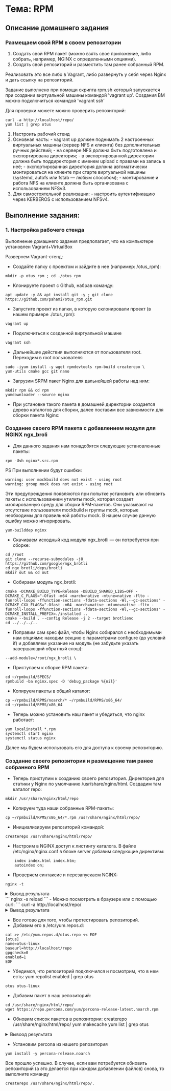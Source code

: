 # Тема: RPM

## Описание домашнего задания 
### Размещаем свой RPM в своем репозитории
  1. Создать свой RPM пакет (можно взять свое приложение, либо собрать, например, NGINX с определенными опциями).
  2. Создать свой репозиторий и разместить там ранее собранный RPM.

  Реализовать это все либо в Vagrant, либо развернуть у себя через Nginx и дать ссылку на репозиторий.

  Задание выполнено при помощи скрипта rpm.sh который запускается при создании виртуальной машины командой 'vagrant up'. Создания ВМ можно подключиться командой 'vagrant ssh'

Для проверки можете можно проверить репозиторий:
```
curl -a http://localhost/repo/
yum list | grep otus
```


  1. Настроить рабочий стенд
  2. Основная часть: 
    - vagrant up должен поднимать 2 настроенных виртуальных машины (сервер NFS и клиента) без дополнительных ручных действий;
    - на сервере NFS должна быть подготовлена и экспортирована директория; 
    - в экспортированной директории должна быть поддиректория с именем upload с правами на запись в неё; 
    - экспортированная директория должна автоматически монтироваться на клиенте при старте виртуальной машины (systemd, autofs или fstab — любым способом);
    - монтирование и работа NFS на клиенте должна быть организована с использованием NFSv3.
  3. Для самостоятельной реализации: 
    - настроить аутентификацию через KERBEROS с использованием NFSv4.


## Выполнение задания:

### 1. Настройка рабочего стенда

Выполнение домашнего задания предполагает, что на компьютере установлен Vagrant+VirtualBox   

Развернем Vagrant-стенд:
  - Создайте папку с проектом и зайдите в нее (например: /otus_rpm):
```
mkdir -p otus_rpm ; cd ./otus_rpm
```
  - Клонируете проект с Github, набрав команду:
```
apt update -y && apt install git -y ; git clone https://github.com/pahami/otus_rpm.git
```
  - Запустите проект из папки, в которую склонировали проект (в нашем примере ./otus_rpm):
```
vagrant up
```
  - Подключиться к созданной виртуальной машине
```
vagrant ssh
```
  - Дальнейшие действия выполняются от пользователя root. Переходим в root пользователя
```
sudo -iyum install -y wget rpmdevtools rpm-build createrepo \
yum-utils cmake gcc git nano
```
  - Загрузим SRPM пакет Nginx для дальнейшей работы над ним:
```
mkdir rpm && cd rpm
yumdownloader --source nginx
```
  - При установке такого пакета в домашней директории создается дерево каталогов для сборки, далее поставим все зависимости для сборки пакета Nginx:



### Создание своего RPM пакета с добавлением модуля для NGINX ngx_broli

  - Для данного задания нам понадобятся следующие установленные пакеты:
```
rpm -Uvh nginx*.src.rpm
```
PS При выполнении будут ошибки:
```
warning: user mockbuild does not exist - using root
warning: group mock does not exist - using root
```
Эти предупреждения появляются при попытке установить или обновить пакеты с использованием утилиты mock, которая создает изолированную среду для сборки RPM-пакетов. Они указывают на отсутствие пользователя mockbuild и группы mock, которые необходимы для правильной работы mock. В нашем случае данную ошибку можно игнорировать.
```
yum-builddep nginx
```

  - Скачиваем исходный код модуля ngx_brotli — он потребуется при сборке:
```
cd /root
git clone --recurse-submodules -j8 https://github.com/google/ngx_brotli
cd ngx_brotli/deps/brotli
mkdir out && cd out
```
  - Собираем модуль ngx_brotli:
```
cmake -DCMAKE_BUILD_TYPE=Release -DBUILD_SHARED_LIBS=OFF -DCMAKE_C_FLAGS="-Ofast -m64 -march=native -mtune=native -flto -funroll-loops -ffunction-sections -fdata-sections -Wl,--gc-sections" -DCMAKE_CXX_FLAGS="-Ofast -m64 -march=native -mtune=native -flto -funroll-loops -ffunction-sections -fdata-sections -Wl,--gc-sections" -DCMAKE_INSTALL_PREFIX=./installed ..
cmake --build . --config Release -j 2 --target brotlienc
cd ../../../..
```
  - Поправим сам spec файл, чтобы Nginx собирался с необходимыми нам опциями: находим секцию с параметрами configure (до условий if) и добавляем указание на модуль (не забудьте указать завершающий обратный слэш):
```
--add-module=/root/ngx_brotli \
```
  - Приступаем к сборке RPM пакета:
```
cd ~/rpmbuild/SPECS/
rpmbuild -ba nginx.spec -D 'debug_package %{nil}'
```
  - Копируем пакеты в общий каталог:
```
cp ~/rpmbuild/RPMS/noarch/* ~/rpmbuild/RPMS/x86_64/
cd ~/rpmbuild/RPMS/x86_64
```
  - Теперь можно установить наш пакет и убедиться, что nginx работает:
```
yum localinstall *.rpm
systemctl start nginx
systemctl status nginx
```
Далее мы будем использовать его для доступа к своему репозиторию.


### Создание своего репозитория и размещение там ранее собранного RPM
  
  - Теперь приступим к созданию своего репозитория. Директория для статики у Nginx по умолчанию /usr/share/nginx/html. Создадим там каталог repo:
```
mkdir /usr/share/nginx/html/repo
```
  - Копируем туда наши собранные RPM-пакеты:
```
cp ~/rpmbuild/RPMS/x86_64/*.rpm /usr/share/nginx/html/repo/
```
  - Инициализируем репозиторий командой:
```
createrepo /usr/share/nginx/html/repo/
```
  - Настроим в NGINX доступ к листингу каталога. В файле /etc/nginx/nginx.conf в блоке server добавим следующие директивы:
```
	index index.html index.htm;
	autoindex on;
```
  - Проверяем синтаксис и перезапускаем NGINX:
```
nginx -t
```
<details>

<summary> Вывод результата </summary>
```
nginx: the configuration file /etc/nginx/nginx.conf syntax is ok
nginx: configuration file /etc/nginx/nginx.conf test is successful
```
</details>
```
nginx -s reload
```
  - Можно посмотреть в браузере или с помощью curl:
```
curl -a http://localhost/repo/

<details>

<summary> Вывод результата </summary>
```
<html>
<head><title>Index of /repo/</title></head>
<body>
<h1>Index of /repo/</h1><hr><pre><a href="../">../</a>
<a href="repodata/">repodata/</a>                                          12-Jan-2025 19:16                   -
<a href="nginx-1.20.1-20.el9.alma.1.x86_64.rpm">nginx-1.20.1-20.el9.alma.1.x86_64.rpm</a>              12-Jan-2025 19:16               36229
<a href="nginx-all-modules-1.20.1-20.el9.alma.1.noarch.rpm">nginx-all-modules-1.20.1-20.el9.alma.1.noarch.rpm</a>  12-Jan-2025 19:16                7341
<a href="nginx-core-1.20.1-20.el9.alma.1.x86_64.rpm">nginx-core-1.20.1-20.el9.alma.1.x86_64.rpm</a>         12-Jan-2025 19:16              593388
<a href="nginx-filesystem-1.20.1-20.el9.alma.1.noarch.rpm">nginx-filesystem-1.20.1-20.el9.alma.1.noarch.rpm</a>   12-Jan-2025 19:16                8424
<a href="nginx-mod-devel-1.20.1-20.el9.alma.1.x86_64.rpm">nginx-mod-devel-1.20.1-20.el9.alma.1.x86_64.rpm</a>    12-Jan-2025 19:16              759610
<a href="nginx-mod-http-image-filter-1.20.1-20.el9.alma.1.x86_64.rpm">nginx-mod-http-image-filter-1.20.1-20.el9.alma...&gt;</a> 12-Jan-2025 19:16               19351
<a href="nginx-mod-http-perl-1.20.1-20.el9.alma.1.x86_64.rpm">nginx-mod-http-perl-1.20.1-20.el9.alma.1.x86_64..&gt;</a> 12-Jan-2025 19:16               30994
<a href="nginx-mod-http-xslt-filter-1.20.1-20.el9.alma.1.x86_64.rpm">nginx-mod-http-xslt-filter-1.20.1-20.el9.alma.1..&gt;</a> 12-Jan-2025 19:16               18150
<a href="nginx-mod-mail-1.20.1-20.el9.alma.1.x86_64.rpm">nginx-mod-mail-1.20.1-20.el9.alma.1.x86_64.rpm</a>     12-Jan-2025 19:16               53793
<a href="nginx-mod-stream-1.20.1-20.el9.alma.1.x86_64.rpm">nginx-mod-stream-1.20.1-20.el9.alma.1.x86_64.rpm</a>   12-Jan-2025 19:16               80419
<a href="percona-release-latest.noarch.rpm">percona-release-latest.noarch.rpm</a>                  04-Jul-2024 09:46               27900
</pre><hr></body>
</html>
```
</details>

  - Все готово для того, чтобы протестировать репозиторий.
  - Добавим его в /etc/yum.repos.d:
```
cat >> /etc/yum.repos.d/otus.repo << EOF
[otus]
name=otus-linux
baseurl=http://localhost/repo
gpgcheck=0
enabled=1
EOF
```
  - Убедимся, что репозиторий подключился и посмотрим, что в нем есть:
yum repolist enabled | grep otus
```
otus otus-linux
```
  - Добавим пакет в наш репозиторий:
```
cd /usr/share/nginx/html/repo/
wget https://repo.percona.com/yum/percona-release-latest.noarch.rpm
```
  - Обновим список пакетов в репозитории:
createrepo /usr/share/nginx/html/repo/
yum makecache
yum list | grep otus
<details>
<summary> Вывоод результата </summary>
```
percona-release.noarch 	1.0-27 		otus
```
</details>

  - Установим percona из нашего репозитория
```
yum install -y percona-release.noarch
```
Все прошло успешно. В случае, если вам потребуется обновить репозиторий (а это
делается при каждом добавлении файлов) снова, то выполните команду
```
createrepo /usr/share/nginx/html/repo/.
```
